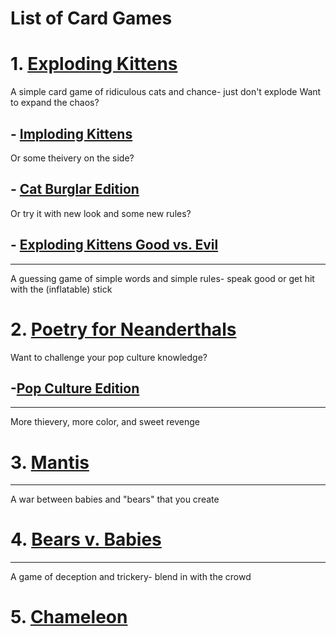 # List of Card Games
# 1. [Exploding Kittens](https://www.explodingkittens.com/products/exploding-kittens-original-edition)
A simple card game of ridiculous cats and chance- just don't explode
Want to expand the chaos?
##   - [Imploding Kittens](https://www.explodingkittens.com/products/imploding-kittens-expansion-of-exploding-kittens)
Or some theivery on the side?
## - [Cat Burglar Edition](https://www.explodingkittens.com/products/exploding-kittens-cat-burglar-edition)
Or try it with new look and some new rules?
## - [Exploding Kittens Good vs. Evil](https://www.explodingkittens.com/products/good-vs-evil?nosto=categorypage-nosto-2-fallback-nosto-1) 
---
A guessing game of simple words and simple rules- speak good or get hit with the (inflatable) stick
# 2. [Poetry for Neanderthals](https://www.explodingkittens.com/products/poetry-for-neanderthals)
Want to challenge your pop culture knowledge?
## -[Pop Culture Edition](https://www.explodingkittens.com/products/poetry-for-neanderthals-pop-culture)
---
More thievery, more color, and sweet revenge
# 3. [Mantis](https://www.explodingkittens.com/products/mantis)
---
A war between babies and "bears" that you create
# 4. [Bears v. Babies](https://www.explodingkittens.com/products/bears-vs-babies-original-edition)
---
A game of deception and trickery- blend in with the crowd
# 5. [Chameleon](https://bigpotato.com/products/the-chameleon?srsltid=AfmBOoqkyEWpllX4sMp8gOiDXjiQRVWlu13ehRZ9t6qsLk4JgnEMnikp)
